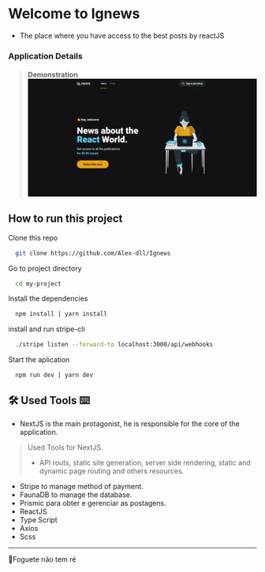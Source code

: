 
# Welcome to Ignews

- The place where you have access to the best posts by reactJS

### Application Details

> #### Demonstration![Behaviors](https://github.com/Alex-dll/Ignews/blob/master/public/Ignews.gif?raw=true)


## How to run this project
	
Clone this repo
```bash
  git clone https://github.com/Alex-dll/Ignews
```

Go to project directory

```bash
  cd my-project
```

Install the dependencies

```bash
  npm install | yarn install
```

install and run stripe-cli

```bash
  ./stripe listen --forward-to localhost:3000/api/webhooks
```

Start the aplication

```bash
  npm run dev | yarn dev
```
  


## 🛠 Used Tools ⌨
-  NextJS is the main protagonist, he is responsible for the core of the application.
> Used Tools for NextJS.
> - API routs, static site generation, server side rendering, static and dynamic page routing and others resources.
- Stripe to manage method of payment.
- FaunaDB to manage the database.
- Prismic para obter e gerenciar as postagens.
- ReactJS
- Type Script
- Axios
- Scss
----------

🚀Foguete não tem ré

